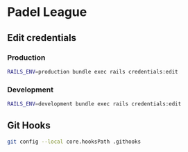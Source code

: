 # Padel League

## Edit credentials

### Production

```bash
RAILS_ENV=production bundle exec rails credentials:edit
```

### Development

```bash
RAILS_ENV=development bundle exec rails credentials:edit
```

## Git Hooks

```bash
git config --local core.hooksPath .githooks
```
